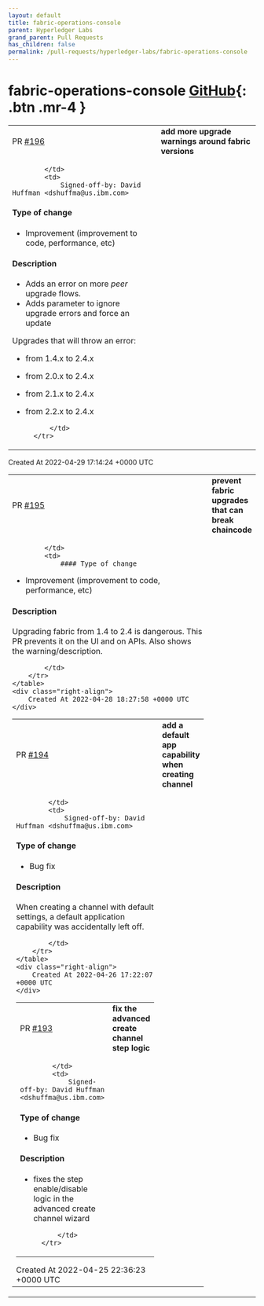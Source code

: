 ```yaml
---
layout: default
title: fabric-operations-console
parent: Hyperledger Labs
grand_parent: Pull Requests
has_children: false
permalink: /pull-requests/hyperledger-labs/fabric-operations-console
---
```


# fabric-operations-console <span class="fs-3 right-align">[GitHub](https://github.com/hyperledger-labs/fabric-operations-console){: .btn .mr-4 }</span>


<div>
    <table>
        <tr>
            <td>
                PR <a href="https://github.com/hyperledger-labs/fabric-operations-console/pull/196" class=".btn">#196</a>
            </td>
            <td>
                <b>
                    add more upgrade warnings around fabric versions
                </b>
            </td>
        </tr>
        <tr>
            <td>
                
            </td>
            <td>
                Signed-off-by: David Huffman <dshuffma@us.ibm.com>

#### Type of change

<!--- What type of change? Pick one option and delete the others. -->

- Improvement (improvement to code, performance, etc)

#### Description
- Adds an error on more *peer*  upgrade flows. 
- Adds parameter to ignore upgrade errors and force an update

Upgrades that will throw an error:

- from 1.4.x to 2.4.x 
- from 2.0.x to 2.4.x 
- from 2.1.x to 2.4.x  
- from 2.2.x to 2.4.x 


            </td>
        </tr>
    </table>
    <div class="right-align">
        Created At 2022-04-29 17:14:24 +0000 UTC
    </div>
</div>

<div>
    <table>
        <tr>
            <td>
                PR <a href="https://github.com/hyperledger-labs/fabric-operations-console/pull/195" class=".btn">#195</a>
            </td>
            <td>
                <b>
                    prevent fabric upgrades that can break chaincode
                </b>
            </td>
        </tr>
        <tr>
            <td>
                
            </td>
            <td>
                #### Type of change

<!--- What type of change? Pick one option and delete the others. -->

- Improvement (improvement to code, performance, etc)

#### Description
Upgrading fabric from 1.4 to 2.4 is dangerous. This PR prevents it on the UI and on APIs. Also shows the warning/description.


            </td>
        </tr>
    </table>
    <div class="right-align">
        Created At 2022-04-28 18:27:58 +0000 UTC
    </div>
</div>

<div>
    <table>
        <tr>
            <td>
                PR <a href="https://github.com/hyperledger-labs/fabric-operations-console/pull/194" class=".btn">#194</a>
            </td>
            <td>
                <b>
                    add a default app capability when creating channel
                </b>
            </td>
        </tr>
        <tr>
            <td>
                
            </td>
            <td>
                Signed-off-by: David Huffman <dshuffma@us.ibm.com>

#### Type of change

<!--- What type of change? Pick one option and delete the others. -->

- Bug fix

#### Description
When creating a channel with default settings, a default application capability was accidentally left off.


            </td>
        </tr>
    </table>
    <div class="right-align">
        Created At 2022-04-26 17:22:07 +0000 UTC
    </div>
</div>

<div>
    <table>
        <tr>
            <td>
                PR <a href="https://github.com/hyperledger-labs/fabric-operations-console/pull/193" class=".btn">#193</a>
            </td>
            <td>
                <b>
                    fix the advanced create channel step logic
                </b>
            </td>
        </tr>
        <tr>
            <td>
                
            </td>
            <td>
                Signed-off-by: David Huffman <dshuffma@us.ibm.com>

#### Type of change

<!--- What type of change? Pick one option and delete the others. -->

- Bug fix


#### Description
- fixes the step enable/disable logic in the advanced create channel wizard


            </td>
        </tr>
    </table>
    <div class="right-align">
        Created At 2022-04-25 22:36:23 +0000 UTC
    </div>
</div>

